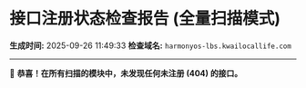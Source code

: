 # 接口注册状态检查报告 (全量扫描模式)

**生成时间:** 2025-09-26 11:49:33
**检查域名:** `harmonyos-lbs.kwailocallife.com`

---

🎉 **恭喜！在所有扫描的模块中，未发现任何未注册 (404) 的接口。**
